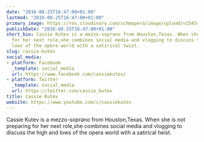 ```yaml
---
date: "2016-08-25T16:47:00+01:00"
lastmod: "2016-08-25T16:47:00+01:00"
primary_image: https://res.cloudinary.com/schmopera/image/upload/v1545409169/media/webhook-uploads/1472139964993/image2.JPG.JPG
publishDate: "2016-08-25T16:47:00+01:00"
short_bio: Cassie Kutev is a mezzo-soprano from Houston,Texas. When she is not preparing
  for her next role,she combines social media and vlogging to discuss the high and
  lows of the opera world with a satirical twist.
slug: cassie-kutev
social_media:
- platform: Facebook
  _template: social_media
  url: https://www.facebook.com/cassiekutev/
- platform: Twitter
  _template: social_media
  url: https://twitter.com/cassie_kutev
title: Cassie Kutev
website: https://www.youtube.com/c/cassiekutev
---
```


Cassie Kutev is a mezzo-soprano from Houston,Texas. When she is not preparing for her next role,she combines social media and vlogging to discuss the high and lows of the opera world with a satirical twist.
